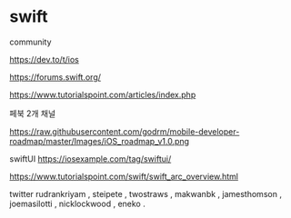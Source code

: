 # swift

community 

https://dev.to/t/ios

https://forums.swift.org/

https://www.tutorialspoint.com/articles/index.php

페북 2개 채널 

https://raw.githubusercontent.com/godrm/mobile-developer-roadmap/master/Images/iOS_roadmap_v1.0.png

swiftUI
https://iosexample.com/tag/swiftui/

https://www.tutorialspoint.com/swift/swift_arc_overview.html

twitter
rudrankriyam , steipete , twostraws , makwanbk , jamesthomson , joemasilotti , nicklockwood , eneko .


